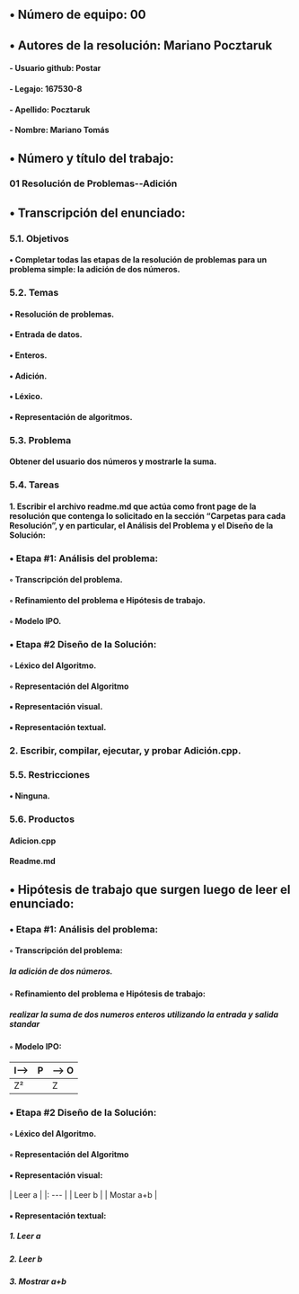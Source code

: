 ## •  Número de equipo: 00

## •  Autores de la resolución: Mariano Pocztaruk

####	- Usuario github: Postar

####	- Legajo: 167530-8

####	- Apellido: Pocztaruk

####	- Nombre: Mariano Tomás

## •  Número y título del trabajo:

### 01 Resolución de Problemas--Adición

## •  Transcripción del enunciado:

### **5.1. Objetivos**

#### • Completar todas las etapas de la resolución de problemas para un problema simple: la adición de dos números.

### **5.2. Temas**
#### • Resolución de problemas.
#### • Entrada de datos.
#### • Enteros.
#### • Adición.
#### • Léxico.
#### • Representación de algoritmos.
### **5.3. Problema**
#### Obtener del usuario dos números y mostrarle la suma.

### **5.4. Tareas**
#### 1. Escribir el archivo readme.md que actúa como front page de la resolución que contenga lo solicitado en la sección “Carpetas para cada Resolución”, y en particular, el Análisis del Problema y el Diseño de la Solución:


### **• Etapa #1: Análisis del problema:**

#### ◦ Transcripción del problema.
#### ◦ Refinamiento del problema e Hipótesis de trabajo.
#### ◦ Modelo IPO.

### **• Etapa #2 Diseño de la Solución:**
#### ◦ Léxico del Algoritmo.
#### ◦ Representación del Algoritmo
####	▪ Representación visual.
####	▪ Representación textual.

### **2. Escribir, compilar, ejecutar, y probar Adición.cpp.**

### **5.5. Restricciones**
#### • Ninguna.

### **5.6. Productos**
#### Adicion.cpp
#### Readme.md



## •  Hipótesis de trabajo que surgen luego de leer el enunciado:
### **• Etapa #1: Análisis del problema:**

#### ◦ Transcripción del problema:
##### la adición de dos números.
#### ◦ Refinamiento del problema e Hipótesis de trabajo:
##### realizar la suma de dos numeros enteros utilizando la entrada y salida standar
#### ◦ Modelo IPO:
I--> | P | --> O 
--- | --- | --- 
Z² | | Z |


### **• Etapa #2 Diseño de la Solución:**
#### ◦ Léxico del Algoritmo.
#### ◦ Representación del Algoritmo
####	▪ Representación visual:
| Leer a |
|: --- |
| Leer b |
| Mostar a+b |

####	▪ Representación textual:
##### 1. Leer a
##### 2. Leer b
##### 3. Mostrar a+b